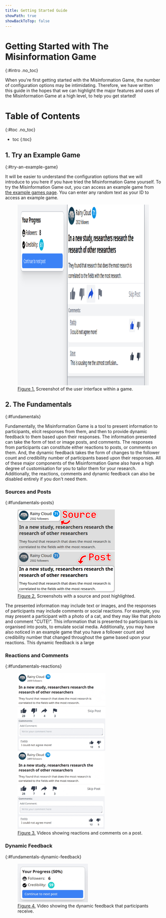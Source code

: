 ```yaml
---
title: Getting Started Guide
showPath: true
showBackToTop: false
---
```


# Getting Started with The Misinformation Game
{:#intro .no_toc}

When you're first getting started with the Misinformation
Game, the number of configuration options may be intimidating.
Therefore, we have written this guide in the hopes that we
can highlight the major features and uses of the Misinformation
Game at a high level, to help you get started!



# Table of Contents
{:#toc .no_toc}
* toc
{:toc}



## 1. Try an Example Game
{:#try-an-example-game}

It will be easier to understand the configuration options that
we will introduce to you here if you have tried the Misinformation
Game yourself. To try the Misinformation Game out, you can access
an example game from [the example games page](/link/ExampleGame). You
can enter any random text as your ID to access an example game.

<figure id="fig1">
    <img src="screenshots/example-game.png" alt="Screenshot of the user interface within a game." height="582" />
    <figcaption>
        <a href="#fig1">Figure 1.</a> Screenshot of the user interface within a game.
    </figcaption>
</figure>

<p class="spacer"></p>


## 2. The Fundamentals
{:#fundamentals}

Fundamentally, the Misinformation Game is a tool to present
information to participants, elicit responses from them, and
then to provide dynamic feedback to them based upon their
responses. The information presented can take the form of
text or image posts, and comments. The responses from
participants can constitute either reactions to posts, or
comments on them. And, the dynamic feedback takes the form
of changes to the follower count and credibility number
of participants based upon their responses. All of these
major components of the Misinformation Game also have a
high degree of customisation for you to tailor them for
your research. Additionally, the reactions, comments and
dynamic feedback can also be disabled entirely if you
don't need them.


### Sources and Posts
{:#fundamentals-posts}

<figure id="fig2">
    <div class="figure-side-by-side">
        <img style="height: 132px" src="screenshots/highlighted-source.png" height="264" alt="A screenshot with the source of a post highlighted." />
        <img style="height: 132px" src="screenshots/highlighted-post.png" height="264" alt="A screenshot with a post highlighted." />
    </div>
    <figcaption>
        <a href="#fig2">Figure 2.</a> Screenshots with a source and post highlighted.
    </figcaption>
</figure>

The presented information may include text
or images, and the responses of participants may include
comments or social reactions. For example, you may present a
participant with a photo of a cat, and they may like that photo
and comment "CUTE!". This information that is presented to
participants is organised into posts, to emulate social media.
Additionally, you may have also noticed in an example game that
you have a follower count and credibility number that changed
throughout the game based upon your reactions. This dynamic
feedback is a large

### Reactions and Comments
{:#fundamentals-reactions}

<figure id="fig3">
    <div class="figure-side-by-side">
        <img style="height: 250px" src="screenshots/reacting.gif" height="353" alt="An animation showing reacting to a post." />
        <img style="height: 250px" src="screenshots/commenting.gif" height="356" alt="An animation showing commenting on a post." />
    </div>
    <figcaption>
        <a href="#fig2">Figure 3.</a> Videos showing reactions and comments on a post.
    </figcaption>
</figure>

### Dynamic Feedback
{:#fundamentals-dynamic-feedback}

<figure id="fig4">
    <img style="height: 124px" src="screenshots/dynamic-feedback.gif" height="186" alt="An animation showing reacting to a post." />
    <figcaption>
        <a href="#fig2">Figure 4.</a> Video showing the dynamic feedback that participants receive.
    </figcaption>
</figure>

